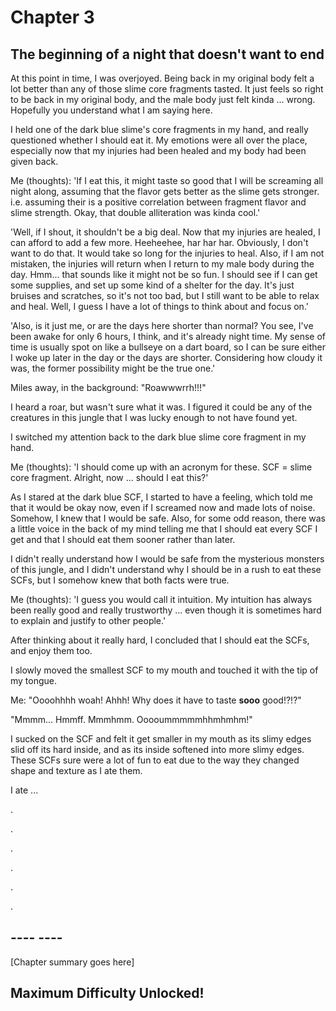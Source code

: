 
# Chapter 3
## The beginning of a night that doesn't want to end

At this point in time, I was overjoyed. Being back in my original body felt a lot better than any of those slime core fragments tasted. It just feels so right to be back in my original body, and the male body just felt kinda ... wrong. Hopefully you understand what I am saying here.

I held one of the dark blue slime's core fragments in my hand, and really questioned whether I should eat it. My emotions were all over the place, especially now that my injuries had been healed and my body had been given back.

Me (thoughts): 'If I eat this, it might taste so good that I will be screaming all night along, assuming that the flavor gets better as the slime gets stronger. i.e. assuming their is a positive correlation between fragment flavor and slime strength. Okay, that double alliteration was kinda cool.'

'Well, if I shout, it shouldn\'t be a big deal. Now that my injuries are healed, I can afford to add a few more. Heeheehee, har har har. Obviously, I don\'t want to do that. It would take so long for the injuries to heal. Also, if I am not mistaken, the injuries will return when I return to my male body during the day. Hmm... that sounds like it might not be so fun. I should see if I can get some supplies, and set up some kind of a shelter for the day. It\'s just bruises and scratches, so it\'s not too bad, but I still want to be able to relax and heal. Well, I guess I have a lot of things to think about and focus on.'

'Also, is it just me, or are the days here shorter than normal? You see, I\'ve been awake for only 6 hours, I think, and it\'s already night time. My sense of time is usually spot on like a bullseye on a dart board, so I can be sure either I woke up later in the day or the days are shorter. Considering how cloudy it was, the former possibility might be the true one.'

Miles away, in the background: "Roawwwrrh!!!"

I heard a roar, but wasn't sure what it was. I figured it could be any of the creatures in this jungle that I was lucky enough to not have found yet.

I switched my attention back to the dark blue slime core fragment in my hand.

Me (thoughts): 'I should come up with an acronym for these. SCF = slime core fragment. Alright, now ... should I eat this?'

As I stared at the dark blue SCF, I started to have a feeling, which told me that it would be okay now, even if I screamed now and made lots of noise. Somehow, I knew that I would be safe. Also, for some odd reason, there was a little voice in the back of my mind telling me that I should eat every SCF I get and that I should eat them sooner rather than later.

I didn't really understand how I would be safe from the mysterious monsters of this jungle, and I didn't understand why I should be in a rush to eat these SCFs, but I somehow knew that both facts were true.

Me (thoughts): 'I guess you would call it intuition. My intuition has always been really good and really trustworthy ... even though it is sometimes hard to explain and justify to other people.'

After thinking about it really hard, I concluded that I should eat the SCFs, and enjoy them too.

I slowly moved the smallest SCF to my mouth and touched it with the tip of my tongue.

Me: "Oooohhhh woah! Ahhh! Why does it have to taste **sooo** good!?!?"

"Mmmm... Hmmff. Mmmhmm. Ooooummmmmhhmhmhm!"

I sucked on the SCF and felt it get smaller in my mouth as its slimy edges slid off its hard inside, and as its inside softened into more slimy edges. These SCFs sure were a lot of fun to eat due to the way they changed shape and texture as I ate them.

I ate ...

.

.

.

.

.

.

## ---- ----

[Chapter summary goes here]

## Maximum Difficulty Unlocked!
